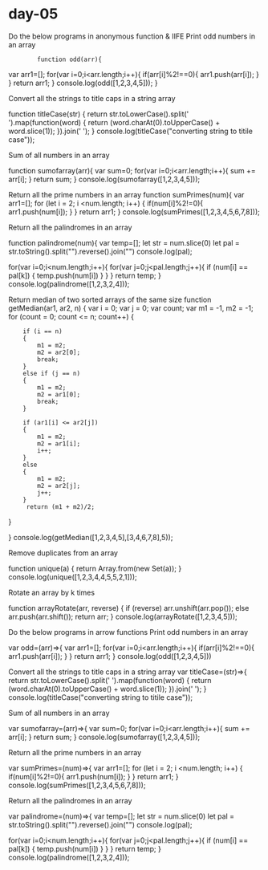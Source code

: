 # day-05
Do the below programs in anonymous function & IIFE
Print odd numbers in an array   
                                                                                                                        
            function odd(arr){
 var arr1=[];
 for(var i=0;i<arr.length;i++){
  if(arr[i]%2!==0){
  arr1.push(arr[i]);
 }
 }
  return arr1;
 }
 console.log(odd([1,2,3,4,5]));                                                                                                                                                                 }


Convert all the strings to title caps in a string array

function titleCase(str) {
  return str.toLowerCase().split(' ').map(function(word) {
    return (word.charAt(0).toUpperCase() + word.slice(1));
  }).join(' ');
}
console.log(titleCase("converting string to titile case"));
 


Sum of all numbers in an array

function sumofarray(arr){
 var sum=0;
 for(var i=0;i<arr.length;i++){
 sum += arr[i];
 }
 return sum;
 }
 console.log(sumofarray([1,2,3,4,5]));
 

Return all the prime numbers in an array
function sumPrimes(num){
  var arr1=[];
  for (let i = 2; i <num.length; i++) {
    if(num[i]%2!=0){
    arr1.push(num[i]);
  }
  }
  return arr1;
  }
  console.log(sumPrimes([1,2,3,4,5,6,7,8]));


Return all the palindromes in an array

function palindrome(num){
  var temp=[];
  let str = num.slice(0)
  let pal = str.toString().split("").reverse().join("") 
   console.log(pal);

  for(var i=0;i<num.length;i++){
  for(var j=0;j<pal.length;j++){
  if (num[i] == pal[k]) {
   temp.push(num[i])
 }
 }
 }
 return temp;
 }
 console.log(palindrome([1,2,3,2,4]));


Return median of two sorted arrays of the same size
function getMedian(ar1, ar2, n)
{
    var i = 0;
    var j = 0;
    var count;
    var m1 = -1, m2 = -1;
    for (count = 0; count <= n; count++)
    {
        
        if (i == n)
        {
            m1 = m2;
            m2 = ar2[0];
            break;
        }
        else if (j == n)
        {
            m1 = m2;
            m2 = ar1[0];
            break;
        }
        
        if (ar1[i] <= ar2[j])
        {
            m1 = m2; 
            m2 = ar1[i];
            i++;
        }
        else
        {
            m1 = m2; 
            m2 = ar2[j];
            j++;
        }
         return (m1 + m2)/2;
}

}
console.log(getMedian([1,2,3,4,5],[3,4,6,7,8],5));


Remove duplicates from an array

function unique(a) {
   return Array.from(new Set(a));
}
console.log(unique([1,2,3,4,4,5,5,2,1]));


Rotate an array by k times

function arrayRotate(arr, reverse) {
  if (reverse) arr.unshift(arr.pop());
  else arr.push(arr.shift());
  return arr;
}
console.log(arrayRotate([1,2,3,4,5]));


Do the below programs in arrow functions
Print odd numbers in an array

var odd=(arr)=>{
 var arr1=[];
 for(var i=0;i<arr.length;i++){
  if(arr[i]%2!==0){
  arr1.push(arr[i]);
 }
 }
  return arr1;
 }
 console.log(odd([1,2,3,4,5]))

Convert all the strings to title caps in a string array
var titleCase=(str)=>{
  return str.toLowerCase().split(' ').map(function(word) {
    return (word.charAt(0).toUpperCase() + word.slice(1));
  }).join(' ');
}
console.log(titleCase("converting string to titile case"));



Sum of all numbers in an array

var sumofarray=(arr)=>{
 var sum=0;
 for(var i=0;i<arr.length;i++){
 sum += arr[i];
 }
 return sum;
 }
 console.log(sumofarray([1,2,3,4,5]));

Return all the prime numbers in an array

var sumPrimes=(num)=>{
  var arr1=[];
  for (let i = 2; i <num.length; i++) {
    if(num[i]%2!=0){
    arr1.push(num[i]);
  }
  }
  return arr1;
  }
  console.log(sumPrimes([1,2,3,4,5,6,7,8]));

Return all the palindromes in an array

var palindrome=(num)=>{
  var temp=[];
  let str = num.slice(0)
  let pal = str.toString().split("").reverse().join("") 
   console.log(pal);

  for(var i=0;i<num.length;i++){
  for(var j=0;j<pal.length;j++){
  if (num[i] == pal[k]) {
   temp.push(num[i])
 }
 }
 }
 return temp;
 }
 console.log(palindrome([1,2,3,2,4]));
  
